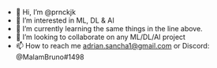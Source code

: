 - 👋 Hi, I’m @prnckjk
- 👀 I’m interested in ML, DL & AI
- 🌱 I’m currently learning the same things in the line above.
- 💞️ I’m looking to collaborate on any ML/DL/AI project
- 📫 How to reach me adrian.sancha1@gmail.com or Discord: @MalamBruno#1498


